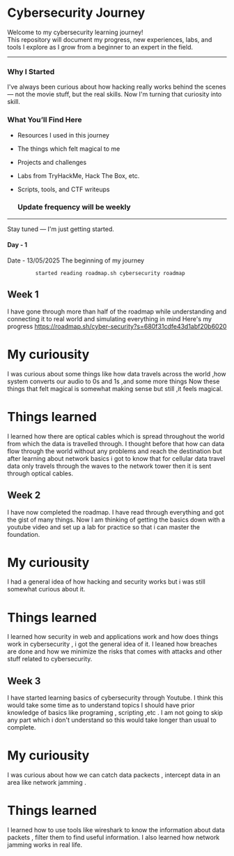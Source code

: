 # Cybersecurity Journey

Welcome to my cybersecurity learning journey!  
This repository will document my progress, new experiences, labs, and tools I explore as I grow from a beginner to an expert in the field.

---

### Why I Started
I've always been curious about how hacking really works behind the scenes — not the movie stuff, but the real skills. Now I'm turning that curiosity into skill.

### What You’ll Find Here
- Resources I used in this journey
- The things which felt magical to me
- Projects and challenges
- Labs from TryHackMe, Hack The Box, etc.
- Scripts, tools, and CTF writeups

   ### Update frequency will be weekly

---

Stay tuned — I'm just getting started.

#### Day - 1 
Date - 13/05/2025
The beginning of my journey 

             started reading roadmap.sh cybersecurity roadmap 


## Week 1 
I have gone through more than half of the roadmap while understanding and connecting it to real world and simulating everything in mind 
Here's my progress
https://roadmap.sh/cyber-security?s=680f31cdfe43d1abf20b6020

# My curiousity
  I was curious about some things like how data travels across the world ,how system converts our audio to 0s and 1s ,and some more things 
  Now these things that felt magical is somewhat making sense but still ,it feels magical.
# Things learned
I learned how there are optical cables which is spread throughout the world from which the data is travelled through.
I thought before that how can data flow through the world without any problems and reach the destination but after learning about network basics i got to know that for cellular data travel data only travels through the waves to the network tower then it is sent through optical cables.


## Week 2  
I have now completed the roadmap. I have read through everything and got the gist of many things. Now I am thinking of getting the basics down with a youtube video and set up a lab for practice so that i can master the foundation.

# My curiousity 
  I had a general idea of how hacking and security works but i was still somewhat curious about it.
# Things learned  
I learned how security in web and applications work and how does things work in cybersecurity , i got the general idea of it.
I leaned how breaches are done and how we minimize the risks that comes with attacks and other stuff related to cybersecurity.


## Week 3 
I have started learning basics of cybersecurity through Youtube. I think this would take some time as to understand topics I should have prior knowledge of basics like programing , scripting ,etc . I am not going to skip any part which i don't understand so this would take longer than usual to complete.

# My curiousity 
  I was curious about how we can catch data packects , intercept data in an area like network jamming .
# Things learned 
I learned how to use tools like wireshark to know the information about data packets , filter them to find useful information.
I also learned how network jamming works in real life.

  

             
